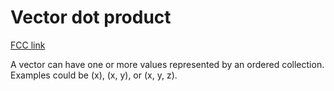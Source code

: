 # Vector dot product

[FCC link](https://www.freecodecamp.org/learn/coding-interview-prep/rosetta-code/vector-dot-product)

A vector can have one or more values represented by an ordered collection.
Examples could be (x), (x, y), or (x, y, z).
